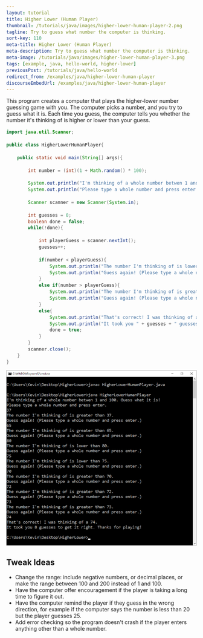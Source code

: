 ```yaml
---
layout: tutorial
title: Higher Lower (Human Player)
thumbnail: /tutorials/java/images/higher-lower-human-player-2.png
tagline: Try to guess what number the computer is thinking.
sort-key: 110
meta-title: Higher Lower (Human Player)
meta-description: Try to guess what number the computer is thinking.
meta-image: /tutorials/java/images/higher-lower-human-player-3.png
tags: [example, java, hello-world, higher-lower]
previousPost: /tutorials/java/hello-world
redirect_from: /examples/java/higher-lower-human-player
discourseEmbedUrl: /examples/java/higher-lower-human-player
---
```


This program creates a computer that plays the higher-lower number guessing game with you. The computer picks a number, and you try to guess what it is. Each time you guess, the computer tells you whether the number it's thinking of is higher or lower than your guess.

```java
import java.util.Scanner;

public class HigherLowerHumanPlayer{

	public static void main(String[] args){

		int number = (int)(1 + Math.random() * 100);

		System.out.println("I'm thinking of a whole number betwen 1 and 100. Guess what it is!");
		System.out.println("Please type a whole number and press enter.");

		Scanner scanner = new Scanner(System.in);

		int guesses = 0;
		boolean done = false;
		while(!done){

			int playerGuess = scanner.nextInt();
			guesses++;

			if(number < playerGuess){
				System.out.println("The number I'm thinking of is lower than " + playerGuess + ".");
				System.out.println("Guess again! (Please type a whole number and press enter.)");
			}
			else if(number > playerGuess){
				System.out.println("The number I'm thinking of is greater than " + playerGuess + ".");
				System.out.println("Guess again! (Please type a whole number and press enter.)");
			}
			else{
				System.out.println("That's correct! I was thinking of a " + number + ".");
				System.out.println("It took you " + guesses + " guesses to get it right. Thanks for playing!");
				done = true;
			}
		}
		scanner.close();
	}
}
```

![higher lower game](/tutorials/java/images/higher-lower-human-player-1.png)

## Tweak Ideas

- Change the range: include negative numbers, or decimal places, or make the range between 100 and 200 instead of 1 and 100.
- Have the computer offer encouragement if the player is taking a long time to figure it out.
- Have the computer remind the player if they guess in the wrong direction, for example if the computer says the number is less than 20 but the player guesses 25.
- Add error checking so the program doesn't crash if the player enters anything other than a whole number.
